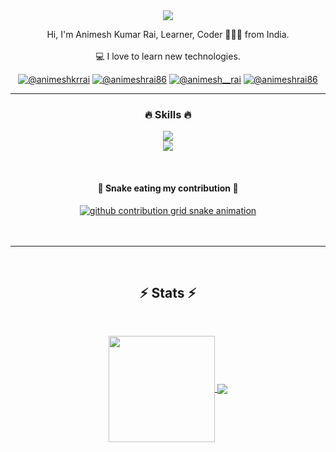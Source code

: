 
<div align="center">
     <a href="https://github.com/AnimeshKumarRai">
        <img src="https://readme-typing-svg.herokuapp.com/?lines=Hi+There!+👋;+I'm+Animesh+Kumar+Rai!;&center=true&size=30">
     </a>
</div>
<p align="center">
  Hi, I'm Animesh Kumar Rai, Learner, Coder 🥷👨‍💻 from India.
  <br>
<!--   <br>
  🎓 Completed my masters degree from <a href="https://www.daiict.ac.in/"> DAIICT.</a> -->
  <br>
  💻 I love to learn new technologies.
<!--   <br>
  🧑‍💼 I’m currently working as MERN stack developer at <a href="https://www.codezeros.com/"> CODEZEROS </a>
  <br> -->
</p>
<div align="center">
<p align="center">
  
  [![@animeshkrrai](https://img.shields.io/badge/linkedin-%230077B5.svg?style=for-the-badge&logo=linkedin&logoColor=white)](https://www.linkedin.com/in/animeshkrrai/) [![@animeshrai86](https://img.shields.io/badge/Gmail-D14836?style=for-the-badge&logo=gmail&logoColor=white)](mailto:animeshrai86@gmail.com) [![@animesh__rai](https://img.shields.io/badge/-Instagram-red?style=for-the-badge&logo=Instagram&logoColor=white)](https://www.instagram.com/animesh__rai/) [![@animeshrai86](https://img.shields.io/badge/Facebook-%231877F2.svg?style=for-the-badge&logo=Facebook&logoColor=white)](https://www.facebook.com/animeshrai86/) 
 </p>

</div>
<hr>
<h3 align="center">🔥 Skills 🔥</h2>
<!-- ## <img src="https://media2.giphy.com/media/QssGEmpkyEOhBCb7e1/giphy.gif?cid=ecf05e47a0n3gi1bfqntqmob8g9aid1oyj2wr3ds3mg700bl&rid=giphy.gif" width ="25"><b align="center"> Skills</b>
<br> -->
<p align="center">
  <a href="https://github.com/AnimeshKumarRai">
    <img src="https://skillicons.dev/icons?i=c,cpp,java,python,html,css,javascript,git,github,react,nodejs" /><br>
    <img src="https://skillicons.dev/icons?i=blender,ae,ai,ps,linux,figma,xd,vscode" />

  </a>
</p>
<br>
<div align="center">
  <h4>🐍 Snake eating my contribution 🐍</h2>
       <a href="https://github.com/AnimeshKumarRai">
           <picture>
  <source
    media="(prefers-color-scheme: dark)"
    srcset="https://raw.githubusercontent.com/AnimeshKumarRai/snk/output/github-contribution-grid-snake-dark.svg"
  />
  <source
    media="(prefers-color-scheme: light)"
    srcset="https://raw.githubusercontent.com/AnimeshKumarRai/snk/output/github-contribution-grid-snake.svg"
  />
  <img
    alt="github contribution grid snake animation"
    src="https://raw.githubusercontent.com/AnimeshKumarRai/snk/output/github-contribution-grid-snake.svg"
  />
</picture>
     </a>
  <br>
  <br>
  <br>
</div>
<hr>
<br>
<h2 align="center">⚡ Stats ⚡</h2>
<br>
<p align=center>
  <div align=center>
    <a href="https://github.com/AnimeshKumarRai" title="">
      <img align="center" height="170" src="https://github-readme-stats.vercel.app/api/top-langs/?username=AnimeshKumarRai&layout=compact&langs_count=16&theme=dracula"/>
    </a>
    <a href="https://github.com/AnimeshKumarRai" title="">
      <img align="center" src="https://github-readme-stats.vercel.app/api?username=AnimeshKumarRai&show_icons=true&theme=dracula&include_all_commits=true&count_private=true&hide=issues"/>
    </a>
  </div>
  <!--
  <br><br><br><br><br><br><br><br><br>
  <div align=center>
    <a href="https://github.com/AnimeshKumarRai">
      <img width=325 align="center" src="https://github-readme-stats.vercel.app/api/top-langs/?username=AnimeshKumarRai&hide=c%23,powershell,Mathematica,Ruby,Objective-C,Objective-C%2b%2b,Cuda&title_color=61dafb&text_color=ffffff&icon_color=61dafb&bg_color=20232a&langs_count=8&layout=compact&border_color=61dafb&hide_border=true" />
    </a>
  </div>
   <br>
  <br>
  <br>
  <img src="https://activity-graph.herokuapp.com/graph?username=AnimesKumarRai&theme=react-dark&bg_color=20232a&hide_border=true" width="100%"/>
</p>
<hr> -->


<!--
**AnimeshKumarRai/AnimeshKumarRai** is a ✨ _special_ ✨ repository because its `README.md` (this file) appears on your GitHub profile.

Here are some ideas to get you started:

- 🔭 I’m currently working on ...
- 🌱 I’m currently learning ...
- 👯 I’m looking to collaborate on ...
- 🤔 I’m looking for help with ...
- 💬 Ask me about ...
- 📫 How to reach me: ...
- 😄 Pronouns: ...
- ⚡ Fun fact: ...
-->
